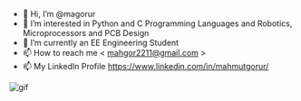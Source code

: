 - 👋 Hi, I’m @magorur
- 👀 I’m interested in Python and C Programming Languages and Robotics, Microprocessors and PCB Design
- 🌱 I’m currently an EE Engineering Student
- 📫 How to reach me < mahgor2211@gmail.com >
- 📫 My LinkedIn Profile https://www.linkedin.com/in/mahmutgorur/

![gif](https://media1.giphy.com/media/qgQUggAC3Pfv687qPC/200.gif)

<!---
magorur/magorur is a ✨ special ✨ repository because its `README.md` (this file) appears on your GitHub profile.
--->
